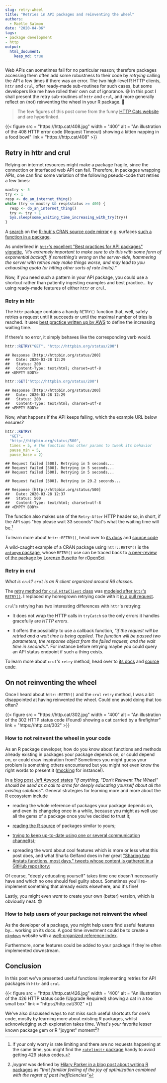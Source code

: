 ```yaml
---
slug: retry-wheel
title: "Retries in API packages and reinventing the wheel"
authors:
  - Maëlle Salmon
date: "2020-04-06"
tags:
- package development
- http
output: 
  html_document:
    keep_md: true
---
```





Web APIs can sometimes fail for no particular reason; 
therefore packages accessing them often add some robustness to their code by _retrying_ calling the API a few times if there was an error.
The two high-level R HTTP clients, `httr` and `crul`, offer ready-made sub-routines for such cases, but some developers like me have rolled their own out of ignorance.  :sweat_smile:
In this post I shall present the retry sub-routines of `httr` and `crul`, and more generally reflect on (not) reinventing the wheel in your R package.  :ferris_wheel:

> The few figures of this post come from the funny [HTTP Cats website](https://http.cat/) and are hyperlinked.

<!--html_preserve--> {{< figure src = "https://http.cat/408.jpg" width = "400" alt = "An illustration of the 408 HTTP error code (Request Timeout) showing a kitten napping in a food bowl" link = "https://http.cat/408" >}}<!--/html_preserve-->

## Retry in httr and crul

Relying on internet resources might make a package fragile, since the connection or interfaced web API can fail.
Therefore, in packages wrapping APIs, one can find some variation of the following pseudo-code that retries a few times:

```r
maxtry <- 5
try <- 1
resp <- do_an_internet_thing()
while (try <= maxtry && resp$status >= 400) {
  resp <- do_an_internet_thing()
  try <- try + 1
  Sys.sleep(some_waiting_time_increasing_with_try(try))
}

```

A [search](https://github.com/search?q=httr%3A%3Aretry+l%3DR+user%3Acran&type=Code) on the [R-hub's CRAN source code mirror](https://docs.r-hub.io/#cranatgh) e.g. surfaces [such a function in a package](https://github.com/cran/geoknife/blob/36dc2b2a342bc5a6fe776ec1f2780ea4d731ee31/R/geoknifeUtils.R#L37L55).

As underlined in [`httr`'s excellent "Best practices for API packages" vignette](https://cran.r-project.org/web/packages/httr/vignettes/api-packages.html), _"it’s extremely important to make sure to do this with some form of exponential backoff: if something’s wrong on the server-side, hammering the server with retries may make things worse, and may lead to you exhausting quota (or hitting other sorts of rate limits)."_

Now, if you need such a pattern in your API package, you could use a shortcut rather than patiently ingesting examples and best practice... by using ready-made features of either `httr` or `crul`.

### Retry in httr

The `httr` package contains a handy `RETRY()` function that, well, safely retries a request until it succeeds or until the maximal number of tries is reached.
It uses [best practice written up by AWS](https://www.awsarchitectureblog.com/2015/03/backoff.html) to define the increasing waiting time.

If there's no error, it simply behaves like the corresponding verb would.


```r
httr::RETRY("GET", "http://httpbin.org/status/200")
```

```
## Response [http://httpbin.org/status/200]
##   Date: 2020-03-28 12:29
##   Status: 200
##   Content-Type: text/html; charset=utf-8
## <EMPTY BODY>
```

```r
httr::GET("http://httpbin.org/status/200")
```

```
## Response [http://httpbin.org/status/200]
##   Date: 2020-03-28 12:29
##   Status: 200
##   Content-Type: text/html; charset=utf-8
## <EMPTY BODY>
```

Now, what happens if the API keeps failing, which the example URL below ensures?


```r
httr::RETRY(
  "GET", 
  "http://httpbin.org/status/500",
  times = 5, # the function has other params to tweak its behavior
  pause_min = 5,
  pause_base = 2)
```

```
## Request failed [500]. Retrying in 5 seconds...
## Request failed [500]. Retrying in 5 seconds...
## Request failed [500]. Retrying in 5 seconds...
```

```
## Request failed [500]. Retrying in 29.2 seconds...
```

```
## Response [http://httpbin.org/status/500]
##   Date: 2020-03-28 12:37
##   Status: 500
##   Content-Type: text/html; charset=utf-8
## <EMPTY BODY>
```

The function also makes use of the `Retry-After` HTTP header so, in short, if the API says "hey please wait 33 seconds" that's what the waiting time will be.[^1]

To learn more about `httr::RETRY()`, head over to [its docs](https://httr.r-lib.org/reference/RETRY.html) and [source code](https://github.com/r-lib/httr/blob/master/R/retry.R)

A wild-caught example of a CRAN package using `httr::RETRY()` is the [`antanym` package](https://github.com/ropensci/antanym/blob/c52f26b65feb7a4f2983ea47ae84e8e2f98f936f/R/load.R#L191), whose `RETRY()` use can be traced back to [a peer-review of the package ](https://github.com/ropensci/software-review/issues/198#issuecomment-384070245) by [Lorenzo Busetto](https://github.com/lbusett) for [rOpenSci](http://ropensci.org/software-review).


### Retry in crul

_What is `crul`? `crul` is an R client organized around R6 classes._

The [retry method for `crul` `HttpClient` class](https://docs.ropensci.org/crul/reference/HttpClient.html#method-retry) was [modeled after `httr`'s `RETRY()`](https://github.com/ropensci/crul/pull/95). I replaced my homegrown retrying code with it [in a pull request](https://github.com/ropensci/ropenaq/pull/50). 

`crul`'s retrying has two interesting differences with `httr`'s retrying:

* It does not wrap the HTTP calls in `tryCatch` so the only errors it handles gracefully are _HTTP errors_.

* It offers the possibility to use a callback function, _"if the request will be retried and a wait time is being applied. The function will be passed two parameters, the response object from the failed request, and the wait time in seconds."_. For instance before retrying maybe you could query an API status endpoint if such a thing exists.

To learn more about `crul`'s `retry` method, head over to [its docs](https://docs.ropensci.org/crul/reference/HttpClient.html#method-retry) and [source code](https://github.com/ropensci/crul/blob/master/R/client.R#L388-L430).

## On not reinventing the wheel

Once I heard about `httr::RETRY()` and the `crul` `retry` method, I was a bit disappointed at having reinvented the wheel. 
Could one avoid doing that too often?

<!--html_preserve--> {{< figure src = "https://http.cat/302.jpg" width = "400" alt = "An illustration of the 302 HTTP status code (Found) showing a cat carried by a firefighter" link = "https://http.cat/302" >}}<!--/html_preserve-->

### How to not reinvent the wheel in your code

As an R package developer, how do you know about functions and methods already existing in packages your package depends on, or could depend on, or could draw inspiration from?
Sometimes you might guess your problem is something others encountered but you might not even know the right words to present it ([mocking](/2019/10/29/mocking/) for instance!).

In [a blog post Jeff Atwood states](https://blog.codinghorror.com/dont-reinvent-the-wheel-unless-you-plan-on-learning-more-about-wheels/) _"If anything, "Don't Reinvent The Wheel" should be used as a call to arms for deeply educating yourself about all the existing solutions"_.
General strategies for learning more and more about the R ecosystem include

* reading the whole reference of packages your package depends on, and even its changelog once in a while, because you might as well use all the gems of a package once you've decided to trust it;

* [reading the R source](/2019/05/14/read-the-source/) of packages similar to yours;

* [trying to keep up-to-date using one or several communication channel(s)](https://masalmon.eu/2019/01/25/uptodate/);

* spreading the word about cool features which is more or less what this post does, and what Sharla Gelfand does in her great ["Sharing two #rstats functions, most days." tweets whose content is gathered in a GitHub repository](https://github.com/sharlagelfand/twofunctionsmostdays/);

Of course, "deeply educating yourself" takes time one doesn't necessarily have and which no one should feel guilty about.
Sometimes you'll re-implement something that already exists elsewhere, and it's fine!

Lastly, you might even _want_ to create your own (better) version, which is obviously neat. :sunglasses:

### How to help users of your package not reinvent the wheel

As the developer of a package, you might help users find useful features by... working on its docs.
A good time investment could be to create a [`pkgdown`](https://pkgdown.r-lib.org/) website with a [well-organized reference index](https://pkgdown.r-lib.org/articles/pkgdown.html#reference-1).

Furthermore, some features could be added to your package if they're often implemented downstream.

## Conclusion

In this post we've presented useful functions implementing retries for API packages in `httr` and `crul`.

<!--html_preserve--> {{< figure src = "https://http.cat/426.jpg" width = "400" alt = "An illustration of the 426 HTTP status code (Upgrade Required) showing a cat in a too small box" link = "https://http.cat/302" >}}<!--/html_preserve-->

We've also discussed ways to not miss such useful shortcuts for one's code, mostly by learning more about existing R packages, whilst acknowledging such exploration takes time.
What's _your_ favorite lesser known package gem or R "joygret" moment[^2]?

[^1]: If your only worry is rate limiting and there are no requests happening at the same time, you might find the [`ratelimitr` package](https://cran.r-project.org/web/packages/ratelimitr/index.html) handy to avoid getting 429 status codes.
[^2]: _joygret_ was defined by [Hilary Parker in a blog post about writing R packages](https://hilaryparker.com/2014/04/29/writing-an-r-package-from-scratch/) as _"that familiar feeling of the joy of optimization combined with the regret of past inefficiencies"_
